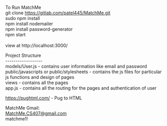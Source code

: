 To Run MatchMe<br/>
git clone https://gitlab.com/patel445/MatchMe.git<br/>
sudo npm install<br/>
npm install nodemailer<br/>
npm install password-generator<br/>
npm start<br/>
<br/>
view at http://localhost:3000/


Project Structure<br/>
------------------<br/>
models/User.js - contains user information like email and password<br/>
public/javascripts or public/stylesheets - contains the js files for particular js functions and design of pages <br/>
views - contains all the pages<br/>
app.js - contains all the routing for the pages and authentication of user

https://pughtml.com/ - Pug to HTML

MatchMe Gmail:<br/>
	MatchMe.CS407@gmail.com<br/>
	matchme1!<br/>